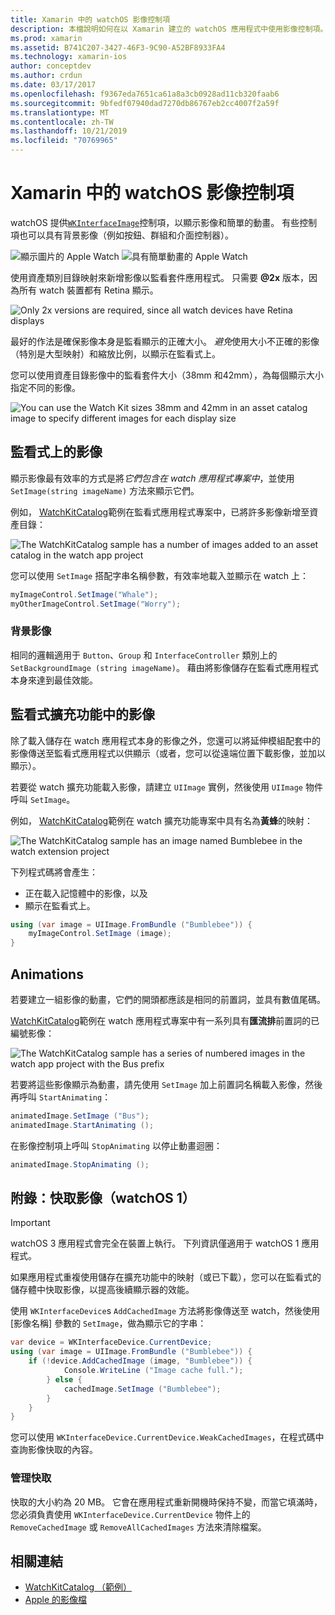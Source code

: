 ```yaml
---
title: Xamarin 中的 watchOS 影像控制項
description: 本檔說明如何在以 Xamarin 建立的 watchOS 應用程式中使用影像控制項。 其中討論 WKInterfaceImage 控制項、SetImage 方法、將影像新增至監看式擴充功能、動畫等等。
ms.prod: xamarin
ms.assetid: B741C207-3427-46F3-9C90-A52BF8933FA4
ms.technology: xamarin-ios
author: conceptdev
ms.author: crdun
ms.date: 03/17/2017
ms.openlocfilehash: f9367eda7651ca61a8a3cb0928ad11cb320faab6
ms.sourcegitcommit: 9bfedf07940dad7270db86767eb2cc4007f2a59f
ms.translationtype: MT
ms.contentlocale: zh-TW
ms.lasthandoff: 10/21/2019
ms.locfileid: "70769965"
---
```

# <a name="watchos-image-controls-in-xamarin"></a>Xamarin 中的 watchOS 影像控制項

watchOS 提供[`WKInterfaceImage`](xref:WatchKit.WKInterfaceImage)控制項，以顯示影像和簡單的動畫。 有些控制項也可以具有背景影像（例如按鈕、群組和介面控制器）。

![](image-images/image-walkway.png "顯示圖片的 Apple Watch") ![](image-images/image-animation.png "具有簡單動畫的 Apple Watch")
<!-- watch image courtesy of http://infinitapps.com/bezel/ -->

使用資產類別目錄映射來新增影像以監看套件應用程式。
只需要 **@2x** 版本，因為所有 watch 裝置都有 Retina 顯示。

![](image-images/asset-universal-sml.png "Only 2x versions are required, since all watch devices have Retina displays")

最好的作法是確保影像本身是監看顯示的正確大小。 *避免*使用大小不正確的影像（特別是大型映射）和縮放比例，以顯示在監看式上。

您可以使用資產目錄影像中的監看套件大小（38mm 和42mm），為每個顯示大小指定不同的影像。

![](image-images/asset-watch-sml.png "You can use the Watch Kit sizes 38mm and 42mm in an asset catalog image to specify different images for each display size")

## <a name="images-on-the-watch"></a>監看式上的影像

顯示影像最有效率的方式是將*它們包含在 watch 應用程式專案中*，並使用 `SetImage(string imageName)` 方法來顯示它們。

例如， [WatchKitCatalog](https://docs.microsoft.com/samples/xamarin/ios-samples/watchos-watchkitcatalog/)範例在監看式應用程式專案中，已將許多影像新增至資產目錄：

![](image-images/asset-whale-sml.png "The WatchKitCatalog sample has a number of images added to an asset catalog in the watch app project")

您可以使用 `SetImage` 搭配字串名稱參數，有效率地載入並顯示在 watch 上：

```csharp
myImageControl.SetImage("Whale");
myOtherImageControl.SetImage("Worry");
```

### <a name="background-images"></a>背景影像

相同的邏輯適用于 `Button`、`Group` 和 `InterfaceController` 類別上的 `SetBackgroundImage (string imageName)`。 藉由將影像儲存在監看式應用程式本身來達到最佳效能。

## <a name="images-in-the-watch-extension"></a>監看式擴充功能中的影像

除了載入儲存在 watch 應用程式本身的影像之外，您還可以將延伸模組配套中的影像傳送至監看式應用程式以供顯示（或者，您可以從遠端位置下載影像，並加以顯示）。

若要從 watch 擴充功能載入影像，請建立 `UIImage` 實例，然後使用 `UIImage` 物件呼叫 `SetImage`。

例如， [WatchKitCatalog](https://docs.microsoft.com/samples/xamarin/ios-samples/watchos-watchkitcatalog)範例在 watch 擴充功能專案中具有名為**黃蜂**的映射：

![](image-images/asset-bumblebee-sml.png "The WatchKitCatalog sample has an image named Bumblebee in the watch extension project")

下列程式碼將會產生：

- 正在載入記憶體中的影像，以及
- 顯示在監看式上。

```csharp
using (var image = UIImage.FromBundle ("Bumblebee")) {
    myImageControl.SetImage (image);
}
```

## <a name="animations"></a>Animations

若要建立一組影像的動畫，它們的開頭都應該是相同的前置詞，並具有數值尾碼。

[WatchKitCatalog](https://docs.microsoft.com/samples/xamarin/ios-samples/watchos-watchkitcatalog)範例在 watch 應用程式專案中有一系列具有**匯流排**前置詞的已編號影像：

![](image-images/asset-bus-animation-sml.png "The WatchKitCatalog sample has a series of numbered images in the watch app project with the Bus prefix")

若要將這些影像顯示為動畫，請先使用 `SetImage` 加上前置詞名稱載入影像，然後再呼叫 `StartAnimating`：

```csharp
animatedImage.SetImage ("Bus");
animatedImage.StartAnimating ();
```

在影像控制項上呼叫 `StopAnimating` 以停止動畫迴圈：

```csharp
animatedImage.StopAnimating ();
```

<a name="cache" />

## <a name="appendix-caching-images-watchos-1"></a>附錄：快取影像（watchOS 1）

> [!IMPORTANT]
> watchOS 3 應用程式會完全在裝置上執行。 下列資訊僅適用于 watchOS 1 應用程式。

如果應用程式重複使用儲存在擴充功能中的映射（或已下載），您可以在監看式的儲存體中快取影像，以提高後續顯示器的效能。

使用 `WKInterfaceDevice`s `AddCachedImage` 方法將影像傳送至 watch，然後使用 [影像名稱] 參數的 `SetImage`，做為顯示它的字串：

```csharp
var device = WKInterfaceDevice.CurrentDevice;
using (var image = UIImage.FromBundle ("Bumblebee")) {
    if (!device.AddCachedImage (image, "Bumblebee")) {
            Console.WriteLine ("Image cache full.");
        } else {
            cachedImage.SetImage ("Bumblebee");
        }
    }
}
```

您可以使用 `WKInterfaceDevice.CurrentDevice.WeakCachedImages`，在程式碼中查詢影像快取的內容。

### <a name="managing-the-cache"></a>管理快取

快取的大小約為 20 MB。 它會在應用程式重新開機時保持不變，而當它填滿時，您必須負責使用 `WKInterfaceDevice.CurrentDevice` 物件上的 `RemoveCachedImage` 或 `RemoveAllCachedImages` 方法來清除檔案。

## <a name="related-links"></a>相關連結

- [WatchKitCatalog （範例）](https://docs.microsoft.com/samples/xamarin/ios-samples/watchos-watchkitcatalog)
- [Apple 的影像檔](https://developer.apple.com/documentation/watchkit/wkinterfaceimage)

